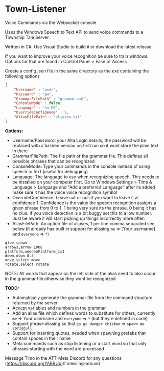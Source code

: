 # Town-Listener
Voice Commands via the Websocket console

Uses the Windows Speech to Text API to send voice commands to a Township Tale Server.

Written in C#. Use Visual Studio to build it or download the latest release

If you want to improve your voice recognition be sure to train windows. Options for that are found in Control Panel > Ease of Access

Create a config.json file in the same directory as the exe containing the following options
```json
{
	"Username" : "user",
	"Password" : "pw",
	"GrammarFilePath" : "grammar.xml",
	"ConsoleMode" : false,
	"Language" : "en-US",
	"OverrideConfidence" : 1,
	"AliasFilePath" : "aliases.txt"
}
```

**Options:**
- Username/Password: your Alta Login details, the password will be replaced with a hashed version on first run so it wont store the plain text in there
- GrammarFilePath: The file path of the grammar file. This defines all possible phrases that can be recognized
- ConsoleMode: Type your commands in the console instead of using speech to text (useful for debugging)
- Language: The language to use when recognizing speech. This needs to be installed on your computer first. Go to Windows Settings > Time & Language > Language and "Add a preferred Language" after its added make sure it has the voice voice recognition symbol
- OverrideConfidence: Leave out or null if you want to leave it at confidence 1. Confidence is the value the speech recognition assigns a given phrase from 0 to 1. 1 being very sure its the phrase, 0 being it has no clue. If you voice detection is a bit buggy set this to a low number. Just be aware it will start picking up things incorrectly more often.
- AliasFilePath: An option file of aliases, 1 per line comma separated see below (it already has built in support for aliasing `me` => [Your username] and `everyone` => `*`)
```
give,spawn
arrows,arrow 1000
platform,woodenPlatform_1x1
down,down 0.5
move,select move
rotate,select rotate
```
NOTE: All words that appear on the left side of the alias need to also occur in the grammar file otherwise they wont be recognized

**TODO:**
- Automatically generate the grammar file from the command structure returned by the server
- Accept variables and numbers in the grammar
- Add an alias file which defines words to substitute for others, currently `me` => Your username and `everyone` => `*` (but theyre defined in code)
- Support phrase aliasing so that `go go danger chicken` => `spawn me spriggull`
- Support for inserting quotes, needed when spawning prefabs that contain spaces in their name
- Meta commands such as stop listening or a start word so that only phrases starting with the word are processed

Message Timo in the ATT-Meta Discord for any questions (https://discord.gg/YABBUp)# messing-around
